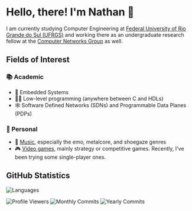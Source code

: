 # Hello, there! I'm Nathan 👋

I am currently studying Computer Engineering at [Federal University of Rio Grande do Sul (UFRGS)](http://www.ufrgs.br/ufrgs/inicial) and working there as an undergraduate research fellow at the [Computer Networks Group](http://networks.inf.ufrgs.br/?fbclid=IwZXh0bgNhZW0CMTAAAR0mNlclb9TGQ_ZpfvlRPaIl3thQ_-r_8Nk_G6amGHs0hieMJMZMb-IqGrw_aem_Ab7qr0fjRkENtH2TXYXKeNbno-57r95n9lIeO6QUyV0JfyFkoOm-MrxbaratDbziTTBOC6Wj-U200N5El_8aLuQm) as well.

## Fields of Interest

### 📚 Academic

- 📱 Embedded Systems
- 👨‍💻 Low-level programming (anywhere between C and HDLs)
- 🕸️ Software Defined Networks (SDNs) and Programmable Data Planes (PDPs)

### 🏡 Personal

- 🎸 [Music](https://www.last.fm/pt/user/leprann), especially the emo, metalcore, and shoegaze genres
- 🎮 [Video games](https://steamcommunity.com/id/fazomeupaudetrampolim/), mainly strategy or competitive games. Recently, I've been trying some single-player ones.

## GitHub Statistics

![Languages](https://github-readme-stats.vercel.app/api/top-langs/?username=naguimaraes&theme=dark)

![Profile Viewers](https://komarev.com/ghpvc/?username=naguimaraes&color=red) ![Monthly Commits](https://img.shields.io/github/commit-activity/m/naguimaraes/naguimaraes?label=Commits+This+month&color=red&abbreviated=true) ![Yearly Commits](https://img.shields.io/github/commit-activity/y/naguimaraes/naguimaraes?label=Commits+this+year&color=red)

